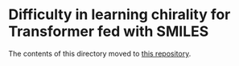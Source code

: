 # Difficulty in learning chirality for Transformer fed with SMILES
The contents of this directory moved to [this repository](https://github.com/mizuno-group/ChiralityMisunderstanding).  